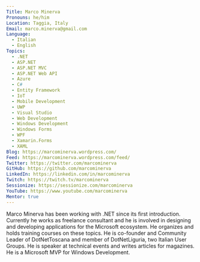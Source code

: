 ```yaml
---
Title: Marco Minerva
Pronouns: he/him
Location: Taggia, Italy
Email: marco.minerva@gmail.com
Language:
  - Italian
  - English
Topics:
  - .NET
  - ASP.NET
  - ASP.NET MVC
  - ASP.NET Web API
  - Azure
  - C#
  - Entity Framework
  - IoT
  - Mobile Development
  - UWP
  - Visual Studio
  - Web Development
  - Windows Development
  - Windows Forms
  - WPF
  - Xamarin.Forms
  - XAML
Blog: https://marcominerva.wordpress.com/
Feed: https://marcominerva.wordpress.com/feed/
Twitter: https://twitter.com/marcominerva
GitHub: https://github.com/marcominerva
LinkedIn: https://linkedin.com/in/marcominerva
Twitch: https://twitch.tv/marcominerva
Sessionize: https://sessionize.com/marcominerva
YouTube: https://www.youtube.com/marcominerva
Mentor: true
---
```

Marco Minerva has been working with .NET since its first introduction. Currently he works as freelance consultant and he is involved in designing and developing applications for the Microsoft ecosystem. He organizes and holds training courses on these topics. He is co-founder and Community Leader of DotNetToscana and member of DotNetLiguria, two Italian User Groups. He is speaker at technical events and writes articles for magazines. He is a Microsoft MVP for Windows Development.
